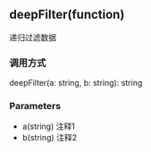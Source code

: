 ## deepFilter(function)
递归过滤数据

### 调用方式
deepFilter(a: string, b: string): string  

### Parameters
- a(string) 注释1
- b(string) 注释2

